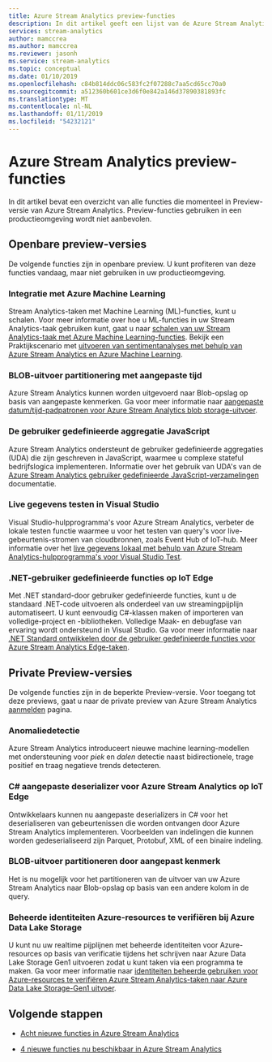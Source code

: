 ```yaml
---
title: Azure Stream Analytics preview-functies
description: In dit artikel geeft een lijst van de Azure Stream Analytics-functies die momenteel in preview.
services: stream-analytics
author: mamccrea
ms.author: mamccrea
ms.reviewer: jasonh
ms.service: stream-analytics
ms.topic: conceptual
ms.date: 01/10/2019
ms.openlocfilehash: c84b814ddc06c583fc2f07288c7aa5cd65cc70a0
ms.sourcegitcommit: a512360b601ce3d6f0e842a146d37890381893fc
ms.translationtype: MT
ms.contentlocale: nl-NL
ms.lasthandoff: 01/11/2019
ms.locfileid: "54232121"
---
```

# <a name="azure-stream-analytics-preview-features"></a>Azure Stream Analytics preview-functies

In dit artikel bevat een overzicht van alle functies die momenteel in Preview-versie van Azure Stream Analytics. Preview-functies gebruiken in een productieomgeving wordt niet aanbevolen.

## <a name="public-previews"></a>Openbare preview-versies

De volgende functies zijn in openbare preview. U kunt profiteren van deze functies vandaag, maar niet gebruiken in uw productieomgeving.

### <a name="integration-with-azure-machine-learning"></a>Integratie met Azure Machine Learning

Stream Analytics-taken met Machine Learning (ML)-functies, kunt u schalen. Voor meer informatie over hoe u ML-functies in uw Stream Analytics-taak gebruiken kunt, gaat u naar [schalen van uw Stream Analytics-taak met Azure Machine Learning-functies](stream-analytics-scale-with-machine-learning-functions.md). Bekijk een Praktijkscenario met [uitvoeren van sentimentanalyses met behulp van Azure Stream Analytics en Azure Machine Learning](stream-analytics-machine-learning-integration-tutorial.md).

### <a name="blob-output-partitioning-by-custom-time"></a>BLOB-uitvoer partitionering met aangepaste tijd

Azure Stream Analytics kunnen worden uitgevoerd naar Blob-opslag op basis van aangepaste kenmerken. Ga voor meer informatie naar [aangepaste datum/tijd-padpatronen voor Azure Stream Analytics blob storage-uitvoer](stream-analytics-custom-path-patterns-blob-storage-output.md).

### <a name="javascript-user-defined-aggregate"></a>De gebruiker gedefinieerde aggregatie JavaScript

Azure Stream Analytics ondersteunt de gebruiker gedefinieerde aggregaties (UDA) die zijn geschreven in JavaScript, waarmee u complexe stateful bedrijfslogica implementeren. Informatie over het gebruik van UDA's van de [Azure Stream Analytics gebruiker gedefinieerde JavaScript-verzamelingen](stream-analytics-javascript-user-defined-aggregates.md) documentatie. 

### <a name="live-data-testing-in-visual-studio"></a>Live gegevens testen in Visual Studio

Visual Studio-hulpprogramma's voor Azure Stream Analytics, verbeter de lokale testen functie waarmee u voor het testen van query's voor live-gebeurtenis-stromen van cloudbronnen, zoals Event Hub of IoT-hub. Meer informatie over het [live gegevens lokaal met behulp van Azure Stream Analytics-hulpprogramma's voor Visual Studio Test](stream-analytics-live-data-local-testing.md).

### <a name="net-user-defined-functions-on-iot-edge"></a>.NET-gebruiker gedefinieerde functies op IoT Edge

Met .NET standard-door gebruiker gedefinieerde functies, kunt u de standaard .NET-code uitvoeren als onderdeel van uw streamingpijplijn automatiseert. U kunt eenvoudig C#-klassen maken of importeren van volledige-project en -bibliotheken. Volledige Maak- en debugfase van ervaring wordt ondersteund in Visual Studio. Ga voor meer informatie naar [.NET Standard ontwikkelen door de gebruiker gedefinieerde functies voor Azure Stream Analytics Edge-taken](stream-analytics-edge-csharp-udf-methods.md).

## <a name="private-previews"></a>Private Preview-versies

De volgende functies zijn in de beperkte Preview-versie. Voor toegang tot deze previews, gaat u naar de private preview van Azure Stream Analytics [aanmelden](https://aka.ms/ASApreview1) pagina.

### <a name="anomaly-detection"></a>Anomaliedetectie

Azure Stream Analytics introduceert nieuwe machine learning-modellen met ondersteuning voor *piek* en *dalen* detectie naast bidirectionele, trage positief en traag negatieve trends detecteren.

### <a name="c-custom-deserializer-for-azure-stream-analytics-on-iot-edge"></a>C# aangepaste deserializer voor Azure Stream Analytics op IoT Edge

Ontwikkelaars kunnen nu aangepaste deserializers in C# voor het deserialiseren van gebeurtenissen die worden ontvangen door Azure Stream Analytics implementeren. Voorbeelden van indelingen die kunnen worden gedeserialiseerd zijn Parquet, Protobuf, XML of een binaire indeling.

### <a name="blob-output-partitioning-by-custom-attribute"></a>BLOB-uitvoer partitioneren door aangepast kenmerk

Het is nu mogelijk voor het partitioneren van de uitvoer van uw Azure Stream Analytics naar Blob-opslag op basis van een andere kolom in de query.

### <a name="managed-identities-for-azure-resources-authentication-to-azure-data-lake-storage"></a>Beheerde identiteiten Azure-resources te verifiëren bij Azure Data Lake Storage

U kunt nu uw realtime pijplijnen met beheerde identiteiten voor Azure-resources op basis van verificatie tijdens het schrijven naar Azure Data Lake Storage Gen1 uitvoeren zodat u kunt taken via een programma te maken. Ga voor meer informatie naar [identiteiten beheerde gebruiken voor Azure-resources te verifiëren Azure Stream Analytics-taken naar Azure Data Lake Storage-Gen1 uitvoer](stream-analytics-managed-identities-adls.md).

## <a name="next-steps"></a>Volgende stappen

* [Acht nieuwe functies in Azure Stream Analytics](https://azure.microsoft.com/blog/eight-new-features-in-azure-stream-analytics/)

* [4 nieuwe functies nu beschikbaar in Azure Stream Analytics](https://azure.microsoft.com/blog/4-new-features-now-available-in-azure-stream-analytics/)
